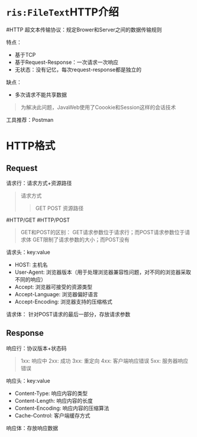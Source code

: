 # `ris:FileText`HTTP介绍
#HTTP
超文本传输协议：规定Brower和Server之间的数据传输规则

特点：
- 基于TCP
- 基于Request-Response：一次请求一次响应
- 无状态：没有记忆，每次request-response都是独立的

缺点：
- 多次请求不能共享数据
> 为解决此问题，JavaWeb使用了Coookie和Session这样的会话技术

工具推荐：Postman

# HTTP格式

## Request 

请求行：请求方式+资源路径
>请求方式
>> GET
>> POST
> 资源路径

#HTTP/GET #HTTP/POST
> GET和POST的区别：
> GET请求参数位于请求行；而POST请求参数位于请求体
> GET限制了请求参数的大小；而POST没有


请求头：key:value
- HOST: 主机名
- User-Agent: 浏览器版本（用于处理浏览器兼容性问题，对不同的浏览器采取不同的响应）
- Accept: 浏览器可接受的资源类型
- Accept-Language: 浏览器偏好语言
- Accept-Encoding: 浏览器支持的压缩格式

请求体：
针对POST请求的最后一部分，存放请求参数

## Response

响应行：协议版本+状态码
> 1xx: 响应中
> 2xx: 成功
> 3xx: 重定向
> 4xx: 客户端响应错误
> 5xx: 服务器响应错误

响应头：key:value 
- Content-Type: 响应内容的类型
- Content-Length: 响应内容的长度
- Content-Encoding: 响应内容的压缩算法
- Cache-Control: 客户端缓存方式

响应体：存放响应数据


